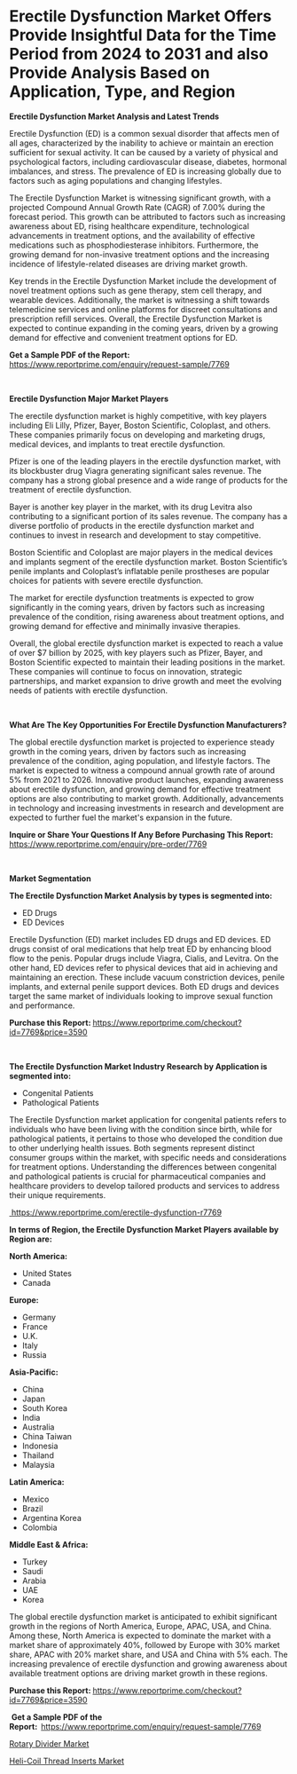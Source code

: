 <p><h1>Erectile Dysfunction Market Offers Provide Insightful Data for the Time Period from 2024 to 2031 and also Provide Analysis Based on Application, Type, and Region</h1></p><p><strong>Erectile Dysfunction Market Analysis and Latest Trends</strong></p>
<p><p>Erectile Dysfunction (ED) is a common sexual disorder that affects men of all ages, characterized by the inability to achieve or maintain an erection sufficient for sexual activity. It can be caused by a variety of physical and psychological factors, including cardiovascular disease, diabetes, hormonal imbalances, and stress. The prevalence of ED is increasing globally due to factors such as aging populations and changing lifestyles.</p><p>The Erectile Dysfunction Market is witnessing significant growth, with a projected Compound Annual Growth Rate (CAGR) of 7.00% during the forecast period. This growth can be attributed to factors such as increasing awareness about ED, rising healthcare expenditure, technological advancements in treatment options, and the availability of effective medications such as phosphodiesterase inhibitors. Furthermore, the growing demand for non-invasive treatment options and the increasing incidence of lifestyle-related diseases are driving market growth.</p><p>Key trends in the Erectile Dysfunction Market include the development of novel treatment options such as gene therapy, stem cell therapy, and wearable devices. Additionally, the market is witnessing a shift towards telemedicine services and online platforms for discreet consultations and prescription refill services. Overall, the Erectile Dysfunction Market is expected to continue expanding in the coming years, driven by a growing demand for effective and convenient treatment options for ED.</p></p>
<p><strong>Get a Sample PDF of the Report:&nbsp;</strong> <a href="https://www.reportprime.com/enquiry/request-sample/7769">https://www.reportprime.com/enquiry/request-sample/7769</a></p>
<p>&nbsp;</p>
<p><strong>Erectile Dysfunction Major Market Players</strong></p>
<p><p>The erectile dysfunction market is highly competitive, with key players including Eli Lilly, Pfizer, Bayer, Boston Scientific, Coloplast, and others. These companies primarily focus on developing and marketing drugs, medical devices, and implants to treat erectile dysfunction.</p><p>Pfizer is one of the leading players in the erectile dysfunction market, with its blockbuster drug Viagra generating significant sales revenue. The company has a strong global presence and a wide range of products for the treatment of erectile dysfunction.</p><p>Bayer is another key player in the market, with its drug Levitra also contributing to a significant portion of its sales revenue. The company has a diverse portfolio of products in the erectile dysfunction market and continues to invest in research and development to stay competitive.</p><p>Boston Scientific and Coloplast are major players in the medical devices and implants segment of the erectile dysfunction market. Boston Scientific’s penile implants and Coloplast’s inflatable penile prostheses are popular choices for patients with severe erectile dysfunction.</p><p>The market for erectile dysfunction treatments is expected to grow significantly in the coming years, driven by factors such as increasing prevalence of the condition, rising awareness about treatment options, and growing demand for effective and minimally invasive therapies.</p><p>Overall, the global erectile dysfunction market is expected to reach a value of over $7 billion by 2025, with key players such as Pfizer, Bayer, and Boston Scientific expected to maintain their leading positions in the market. These companies will continue to focus on innovation, strategic partnerships, and market expansion to drive growth and meet the evolving needs of patients with erectile dysfunction.</p></p>
<p>&nbsp;</p>
<p><strong>What Are The Key Opportunities For Erectile Dysfunction Manufacturers?</strong></p>
<p><p>The global erectile dysfunction market is projected to experience steady growth in the coming years, driven by factors such as increasing prevalence of the condition, aging population, and lifestyle factors. The market is expected to witness a compound annual growth rate of around 5% from 2021 to 2026. Innovative product launches, expanding awareness about erectile dysfunction, and growing demand for effective treatment options are also contributing to market growth. Additionally, advancements in technology and increasing investments in research and development are expected to further fuel the market's expansion in the future.</p></p>
<p><strong>Inquire or Share Your Questions If Any Before Purchasing This Report:</strong> <a href="https://www.reportprime.com/enquiry/pre-order/7769">https://www.reportprime.com/enquiry/pre-order/7769</a></p>
<p>&nbsp;</p>
<p><strong>Market Segmentation</strong></p>
<p><strong>The Erectile Dysfunction Market Analysis by types is segmented into:</strong></p>
<p><ul><li>ED Drugs</li><li>ED Devices</li></ul></p>
<p><p>Erectile Dysfunction (ED) market includes ED drugs and ED devices. ED drugs consist of oral medications that help treat ED by enhancing blood flow to the penis. Popular drugs include Viagra, Cialis, and Levitra. On the other hand, ED devices refer to physical devices that aid in achieving and maintaining an erection. These include vacuum constriction devices, penile implants, and external penile support devices. Both ED drugs and devices target the same market of individuals looking to improve sexual function and performance.</p></p>
<p><strong>Purchase this Report:&nbsp;</strong><a href="https://www.reportprime.com/checkout?id=7769&price=3590">https://www.reportprime.com/checkout?id=7769&price=3590</a></p>
<p>&nbsp;</p>
<p><strong>The Erectile Dysfunction Market Industry Research by Application is segmented into:</strong></p>
<p><ul><li>Congenital Patients</li><li>Pathological Patients</li></ul></p>
<p><p>The Erectile Dysfunction market application for congenital patients refers to individuals who have been living with the condition since birth, while for pathological patients, it pertains to those who developed the condition due to other underlying health issues. Both segments represent distinct consumer groups within the market, with specific needs and considerations for treatment options. Understanding the differences between congenital and pathological patients is crucial for pharmaceutical companies and healthcare providers to develop tailored products and services to address their unique requirements.</p></p>
<p><a href="https://www.reportprime.com/erectile-dysfunction-r7769">&nbsp;https://www.reportprime.com/erectile-dysfunction-r7769</a></p>
<p><strong>In terms of Region, the Erectile Dysfunction Market Players available by Region are:</strong></p>
<p>
    <p> <strong> North America: </strong>
        <ul>
            <li>United States</li>
            <li>Canada</li>
        </ul>
        </p> 
    <p> <strong> Europe: </strong>
        <ul>
            <li>Germany</li>
            <li>France</li>
            <li>U.K.</li>
            <li>Italy</li>
            <li>Russia</li>
        </ul>
        </p> 
    <p> <strong> Asia-Pacific: </strong>
        <ul>
            <li>China</li>
            <li>Japan</li>
            <li>South Korea</li>
            <li>India</li>
            <li>Australia</li>
            <li>China Taiwan</li>
            <li>Indonesia</li>
            <li>Thailand</li>
            <li>Malaysia</li>
        </ul>
        </p> 
    <p> <strong> Latin America: </strong>
        <ul>
            <li>Mexico</li>
            <li>Brazil</li>
            <li>Argentina Korea</li>
            <li>Colombia</li>
        </ul>
        </p> 
    <p> <strong> Middle East & Africa: </strong>
        <ul>
            <li>Turkey</li>
            <li>Saudi</li>
            <li>Arabia</li>
            <li>UAE</li>
            <li>Korea</li>
        </ul>
    </p>
    </p>
<p><p>The global erectile dysfunction market is anticipated to exhibit significant growth in the regions of North America, Europe, APAC, USA, and China. Among these, North America is expected to dominate the market with a market share of approximately 40%, followed by Europe with 30% market share, APAC with 20% market share, and USA and China with 5% each. The increasing prevalence of erectile dysfunction and growing awareness about available treatment options are driving market growth in these regions.</p></p>
<p><strong>Purchase this Report: </strong><a href="https://www.reportprime.com/checkout?id=7769&price=3590">https://www.reportprime.com/checkout?id=7769&price=3590</a></p>
<p>&nbsp;<strong>Get a Sample PDF of the Report:&nbsp;&nbsp;</strong><a href="https://www.reportprime.com/enquiry/request-sample/7769">https://www.reportprime.com/enquiry/request-sample/7769</a></p>
<p><strong></strong></p>
<p><p><a href="https://view.publitas.com/reportprime-1/rotary-divider-market-analysis-and-sze-forecasted-for-period-from-2024-to-2031/">Rotary Divider Market</a></p><p><a href="https://nifty-kite-d51.notion.site/Heli-Coil-Thread-Inserts-Market-Size-Reveals-the-Best-Marketing-Channels-In-Global-Industry-e04697d0817c46f28a576b010f251a08">Heli-Coil Thread Inserts Market</a></p></p>